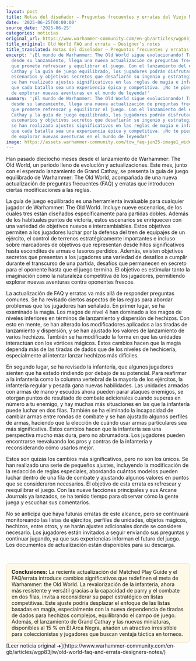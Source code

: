 ```yaml
---
layout: post
title: Notas del diseñador – Preguntas frecuentes y erratas del Viejo Mundo
date: '2025-06-25T00:00:00'
source_date: '2025-06-25'
categories: noticias
original_url: https://www.warhammer-community.com/en-gb/articles/wgp83jlw/old-world-faq-and-errata-designers-notes/
title_original: Old World FAQ and errata – Designer’s notes
title_translated: Notas del diseñador – Preguntas frecuentes y erratas del Viejo Mundo
excerpt: '¡El mundo de Warhammer: The Old World sigue evolucionando! Tras 18 meses
  desde su lanzamiento, llega una nueva actualización de preguntas frecuentes y erratas
  que promete refrescar y equilibrar el juego. Con el lanzamiento del esperado Grand
  Cathay y la guía de juego equilibrado, los jugadores podrán disfrutar de emocionantes
  escenarios y objetivos secretos que desafiarán su ingenio y estrategia. Además,
  se han realizado ajustes significativos en las reglas de magia e infantería, asegurando
  que cada batalla sea una experiencia épica y competitiva. ¡No te pierdas esta oportunidad
  de explorar nuevas aventuras en el mundo de leyenda!'
summary: '¡El mundo de Warhammer: The Old World sigue evolucionando! Tras 18 meses
  desde su lanzamiento, llega una nueva actualización de preguntas frecuentes y erratas
  que promete refrescar y equilibrar el juego. Con el lanzamiento del esperado Grand
  Cathay y la guía de juego equilibrado, los jugadores podrán disfrutar de emocionantes
  escenarios y objetivos secretos que desafiarán su ingenio y estrategia. Además,
  se han realizado ajustes significativos en las reglas de magia e infantería, asegurando
  que cada batalla sea una experiencia épica y competitiva. ¡No te pierdas esta oportunidad
  de explorar nuevas aventuras en el mundo de leyenda!'
image: https://assets.warhammer-community.com/tow_faq-jun25-image1_wide-gyhmdc1yqx.jpg
---
```



Han pasado dieciocho meses desde el lanzamiento de Warhammer: The Old World, un periodo lleno de evolución y actualizaciones. Este mes, junto con el esperado lanzamiento de Grand Cathay, se presenta la guía de juego equilibrado de Warhammer: The Old World, acompañada de una nueva actualización de preguntas frecuentes (FAQ) y erratas que introducen ciertas modificaciones a las reglas.

La guía de juego equilibrado es una herramienta invaluable para cualquier jugador de Warhammer: The Old World. Incluye nueve escenarios, de los cuales tres están diseñados específicamente para partidas dobles. Además de los habituales puntos de victoria, estos escenarios se enriquecen con una variedad de objetivos nuevos e intercambiables. Estos objetivos permiten a los jugadores luchar por la defensa del tren de equipajes de un ejército, el control de terrenos estratégicamente importantes e incluso sobre marcadores de objetivos que representan desde hitos significativos hasta escondites de armas o tesoros perdidos. Además, existen objetivos secretos que presentan a los jugadores una variedad de desafíos a cumplir durante el transcurso de una partida, desafíos que permanecen en secreto para el oponente hasta que el juego termina. El objetivo es estimular tanto la imaginación como la naturaleza competitiva de los jugadores, permitiendo explorar nuevas aventuras contra oponentes frescos.

La actualización de FAQ y erratas va más allá de responder preguntas comunes. Se ha revisado ciertos aspectos de las reglas para abordar problemas que los jugadores han señalado. En primer lugar, se ha examinado la magia. Los magos de nivel 4 han dominado a los magos de niveles inferiores en términos de lanzamiento y dispersión de hechizos. Con esto en mente, se han alterado los modificadores aplicados a las tiradas de lanzamiento y dispersión, y se han ajustado los valores de lanzamiento de varios hechizos. También se ha modificado la forma en que las unidades interactúan con los vórtices mágicos. Estos cambios hacen que la magia dependa más de las tiradas de dados que de los niveles de hechicería, especialmente al intentar lanzar hechizos más difíciles.

En segundo lugar, se ha revisado la infantería, que algunos jugadores sienten que ha estado rindiendo por debajo de su potencial. Para reafirmar a la infantería como la columna vertebral de la mayoría de los ejércitos, la infantería regular y pesada gana nuevas habilidades. Las unidades armadas con armas de mano y escudos ahora pueden parar ataques enemigos, se otorgan puntos de resultado de combate adicionales cuando superas en número a tu enemigo, y hay muchas más situaciones en las que la infantería puede luchar en dos filas. También se ha eliminado la incapacidad de cambiar armas entre rondas de combate y se han ajustado algunos perfiles de armas, haciendo que la elección de cuándo usar armas particulares sea más significativa. Estos cambios hacen que la infantería sea una perspectiva mucho más dura, pero no abrumadora. Los jugadores pueden encontrarse reevaluando los pros y contras de la infantería y reconsiderando cómo usarlos mejor.

Estos son quizás los cambios más significativos, pero no son los únicos. Se han realizado una serie de pequeños ajustes, incluyendo la modificación de la redacción de reglas especiales, abordando cuántos modelos pueden luchar dentro de una fila de combate y ajustando algunos valores en puntos que se consideraron necesarios. El objetivo de esta errata es refrescar y reequilibrar el juego. Con las nueve facciones principales y sus Arcane Journals ya lanzados, se ha tenido tiempo para observar cómo la gente juega y escuchar sus comentarios.

No se anticipa que haya futuras erratas de este alcance, pero se continuará monitoreando las listas de ejércitos, perfiles de unidades, objetos mágicos, hechizos, entre otros, y se harán ajustes adicionales donde se considere necesario. Los jugadores están invitados a seguir enviando sus preguntas y continuar jugando, ya que sus experiencias informan el futuro del juego. Los documentos de actualización están disponibles para su descarga.

<div style="margin-top:3em;padding:1em;background:#fef8e6;border:1px solid #eadbbd;border-radius:8px;">
<strong>Conclusiones:</strong> La reciente actualización del Matched Play Guide y el FAQ/errata introduce cambios significativos que redefinen el meta de Warhammer: the Old World. La revalorización de la infantería, ahora más resistente y versátil gracias a la capacidad de parry y el combate en dos filas, invita a reconsiderar su papel estratégico en listas competitivas. Este ajuste podría desplazar el enfoque de las listas basadas en magia, especialmente con la nueva dependencia de tiradas de dados para hechizos complejos, equilibrando el campo de juego. Además, el lanzamiento de Grand Cathay y las nuevas miniaturas, disponibles al 15 % en El Arca Negra, añaden un atractivo irresistible para coleccionistas y jugadores que buscan ventaja táctica en torneos.
</div>
[Leer noticia original ➜](https://www.warhammer-community.com/en-gb/articles/wgp83jlw/old-world-faq-and-errata-designers-notes/)
